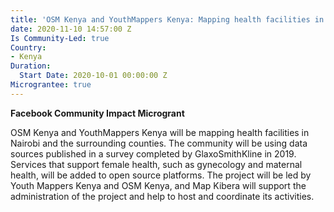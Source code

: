 ```yaml
---
title: 'OSM Kenya and YouthMappers Kenya: Mapping health facilities in Nairobi'
date: 2020-11-10 14:57:00 Z
Is Community-Led: true
Country:
- Kenya
Duration:
  Start Date: 2020-10-01 00:00:00 Z
Micrograntee: true
---
```


**Facebook Community Impact Microgrant**

OSM Kenya and YouthMappers Kenya will be mapping health facilities in Nairobi and the surrounding counties. The community will be using data sources published in a survey completed by GlaxoSmithKline in 2019. Services that support female health, such as gynecology and maternal health, will be added to open source platforms. The project will be led by Youth Mappers Kenya and OSM Kenya, and Map Kibera will support the administration of the project and help to host and coordinate its activities.